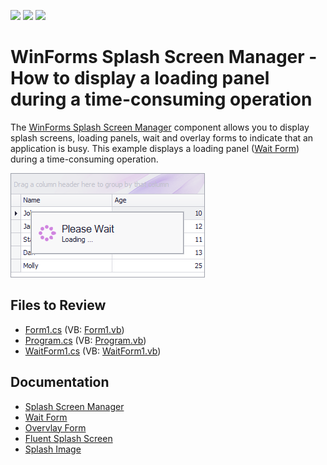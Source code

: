 <!-- default badges list -->
![](https://img.shields.io/endpoint?url=https://codecentral.devexpress.com/api/v1/VersionRange/128620696/13.1.4%2B)
[![](https://img.shields.io/badge/Open_in_DevExpress_Support_Center-FF7200?style=flat-square&logo=DevExpress&logoColor=white)](https://supportcenter.devexpress.com/ticket/details/E2543)
[![](https://img.shields.io/badge/📖_How_to_use_DevExpress_Examples-e9f6fc?style=flat-square)](https://docs.devexpress.com/GeneralInformation/403183)
<!-- default badges end -->

# WinForms Splash Screen Manager - How to display a loading panel during a time-consuming operation

The [WinForms Splash Screen Manager](https://docs.devexpress.com/WindowsForms/10826/controls-and-libraries/forms-and-user-controls/splash-screen-manager) component allows you to display splash screens, loading panels, wait and overlay forms to indicate that an application is busy. This example displays a loading panel ([Wait Form](https://docs.devexpress.com/WindowsForms/10824/controls-and-libraries/forms-and-user-controls/splash-screen-manager/wait-form)) during a time-consuming operation.

<img src="https://raw.githubusercontent.com/DevExpress-Examples/how-to-display-the-loading-panel-for-winform-controls-e2543/13.1.4+/media/d0c84e0e-f8f0-11e6-80bf-00155d62480c.png">

<!-- default file list -->
## Files to Review

* [Form1.cs](./CS/Form1.cs) (VB: [Form1.vb](./VB/Form1.vb))
* [Program.cs](./CS/Program.cs) (VB: [Program.vb](./VB/Program.vb))
* [WaitForm1.cs](./CS/WaitForm1.cs) (VB: [WaitForm1.vb](./VB/WaitForm1.vb))
<!-- default file list end -->

## Documentation
- [Splash Screen Manager](https://docs.devexpress.com/WindowsForms/10826/controls-and-libraries/forms-and-user-controls/splash-screen-manager)
- [Wait Form](https://docs.devexpress.com/WindowsForms/10824/controls-and-libraries/forms-and-user-controls/splash-screen-manager/wait-form)
- [Overvlay Form](https://docs.devexpress.com/WindowsForms/120029/controls-and-libraries/forms-and-user-controls/splash-screen-manager/overlay-form)
- [Fluent Splash Screen](https://docs.devexpress.com/WindowsForms/401719/controls-and-libraries/forms-and-user-controls/splash-screen-manager/fluent-splash-screen)
- [Splash Image](https://docs.devexpress.com/WindowsForms/10825/controls-and-libraries/forms-and-user-controls/splash-screen-manager/splash-image)
